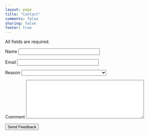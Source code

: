```yaml
---
layout: page
title: "Contact"
comments: false
sharing: false
footer: true
---
```

<div id="comments" class="comments-area2">
<div id="respond" class="comment-respond">

<iframe name="iframe_txlbrchf" id="iframe_txlbrchf" style="display:none;"
onload="if(typeof sent_txlbrchf!='undefined')
{window.location='/contact/thankyou.html';}"></iframe>
<form action="https://docs.google.com/forms/d/1_18gAN9rfe89YmNWReo5G8urjd5Op4Ah0lfzAkJ_6CM/formResponse" method="post" 
  id="commentform" class="comment-form" target="iframe_txlbrchf" onsubmit="sent_txlbrchf=true">
  <p class="comment-notes">All fields are required.</p>              
  <p class="comment-form-author">
  <label for="entry.400664237">Name</label> 
  <input name="entry.400664237" id="entry_400664237" type="text" size="30" /></p>
  <p class="comment-form-email">
  <label for="entry.361628897">Email</label>
  <input name="entry.361628897" id="entry_361628897" type="email" size="30" /></p>
  <p class="comment-form-url">
  <label for="url">Reason</label>
  <select name="entry.449384929" id="entry_449384929" aria-label="What can I help you with?  " aria-required="true" required="">
  <option value=""></option>
  <option value="Technical Consulting">I would like some technical consulting.</option>
  <option value="New Opportunity">I would like to talk about a new opportunity.</option> 
  <option value="Post">Got a question or comment on a post.</option> 
  <option value="730x">The 730x beasts, mang!</option> <option value="Shoutouts">Shoutouts</option> 
  <option value="Friend or Family">I&#39;m a friend or family member.</option> 
  <option value="Error">You got an error on your website.</option> 
  <option value="Other">Other reason that doesn&#39;t match above.</option>
  </select>
  <p class="comment-form-comment">
  <label for="comment">Comment</label> 
  <textarea id="entry_1880969301" name="entry.1880969301" cols="45" rows="8" aria-required="true"></textarea></p>
  <p class="form-submit">
  <input name="submit" type="submit" id="submit" value="Send Feedback" /></p>
  <input type="hidden" name="draftResponse" value="[,,&quot;-8069905531973905153&quot;]">
  <input type="hidden" name="pageHistory" value="0">
  <input type="hidden" name="fbzx" value="-8069905531973905153">
</form>

</div></div>